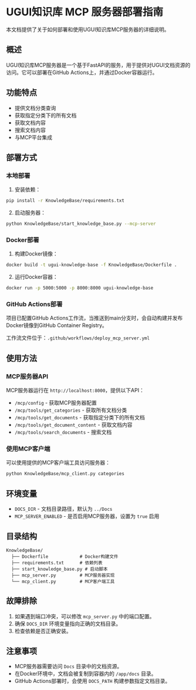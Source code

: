 # UGUI知识库 MCP 服务器部署指南

本文档提供了关于如何部署和使用UGUI知识库MCP服务器的详细说明。

## 概述

UGUI知识库MCP服务器是一个基于FastAPI的服务，用于提供对UGUI文档资源的访问。它可以部署在GitHub Actions上，并通过Docker容器运行。

## 功能特点

- 提供文档分类查询
- 获取指定分类下的所有文档
- 获取文档内容
- 搜索文档内容
- 与MCP平台集成

## 部署方式

### 本地部署

1. 安装依赖：

```bash
pip install -r KnowledgeBase/requirements.txt
```

2. 启动服务器：

```bash
python KnowledgeBase/start_knowledge_base.py --mcp-server
```

### Docker部署

1. 构建Docker镜像：

```bash
docker build -t ugui-knowledge-base -f KnowledgeBase/Dockerfile .
```

2. 运行Docker容器：

```bash
docker run -p 5000:5000 -p 8000:8000 ugui-knowledge-base
```

### GitHub Actions部署

项目已配置GitHub Actions工作流，当推送到main分支时，会自动构建并发布Docker镜像到GitHub Container Registry。

工作流文件位于：`.github/workflows/deploy_mcp_server.yml`

## 使用方法

### MCP服务器API

MCP服务器运行在 `http://localhost:8000`，提供以下API：

- `/mcp/config` - 获取MCP服务器配置
- `/mcp/tools/get_categories` - 获取所有文档分类
- `/mcp/tools/get_documents` - 获取指定分类下的所有文档
- `/mcp/tools/get_document_content` - 获取文档内容
- `/mcp/tools/search_documents` - 搜索文档

### 使用MCP客户端

可以使用提供的MCP客户端工具访问服务器：

```bash
python KnowledgeBase/mcp_client.py categories
```

## 环境变量

- `DOCS_DIR` - 文档目录路径，默认为 `../Docs`
- `MCP_SERVER_ENABLED` - 是否启用MCP服务器，设置为 `true` 启用

## 目录结构

```
KnowledgeBase/
  ├── Dockerfile            # Docker构建文件
  ├── requirements.txt      # 依赖列表
  ├── start_knowledge_base.py # 启动脚本
  ├── mcp_server.py         # MCP服务器实现
  └── mcp_client.py         # MCP客户端工具
```

## 故障排除

1. 如果遇到端口冲突，可以修改 `mcp_server.py` 中的端口配置。
2. 确保 `DOCS_DIR` 环境变量指向正确的文档目录。
3. 检查依赖是否正确安装。

## 注意事项

- MCP服务器需要访问 `Docs` 目录中的文档资源。
- 在Docker环境中，文档会被复制到容器内的 `/app/docs` 目录。
- GitHub Actions部署时，会使用 `DOCS_PATH` 构建参数指定文档目录。
